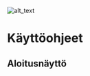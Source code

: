 ![alt_text](https://media.giphy.com/media/PhGhQF98OhZUYLPhaM/giphy.gif)
# Käyttöohjeet

## Aloitusnäyttö

